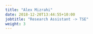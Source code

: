 ```yaml
---
title: "Alex Mizrahi"
date: 2018-12-20T13:44:55+10:00
jobtitle: "Research Assistant -> TSE"
weight: 3
---
```


